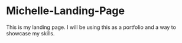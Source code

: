 # Michelle-Landing-Page
This is my landing page. I will be using this as a portfolio and a way to showcase my skills.
